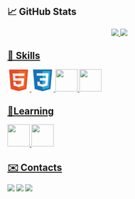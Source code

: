 ## &#x1f4c8; GitHub Stats
<div align="center"> 
  <a href="https://github.com/barcelosguitar">
  <img height="150em" src="https://github-readme-stats.vercel.app/api?username=barcelosguitar&show_icons=true&theme=github_dark&include_all_commits=true&count_private=true"/>
  <img height="150em" src="https://github-readme-stats.vercel.app/api/top-langs/?username=barcelosguitar&layout=compact&langs_count=7&theme=github_dark"/>
</div>
  
## 💼 Skills
  
<div>
  <img src="https://raw.githubusercontent.com/devicons/devicon/master/icons/html5/html5-original.svg" height="50" width="50" >
  <img src="https://raw.githubusercontent.com/devicons/devicon/master/icons/css3/css3-original.svg" height="50" width="50">
  <img src="https://cdn.jsdelivr.net/gh/devicons/devicon/icons/java/java-original.svg" width="50" height="50"/>
  <img src="https://cdn.jsdelivr.net/gh/devicons/devicon/icons/mysql/mysql-original.svg" width="50" height="50"/>
</div>

## 📝Learning
  
<div>
  <img src="https://cdn.jsdelivr.net/gh/devicons/devicon/icons/javascript/javascript-original.svg" height="50" width="50"/>
  <img src="https://cdn.jsdelivr.net/gh/devicons/devicon/icons/nodejs/nodejs-original.svg" height="50" width="50"/>
</div>
  
  ## ✉️ Contacts
  
<div> 
  <a href="https://www.linkedin.com/in/matheus-barcelos-39bbb2214/" target="_blank"><img src="https://img.shields.io/badge/-LinkedIn-%230077B5?style=for-the-badge&logo=linkedin&logoColor=white" target="_blank"></a>
  <a href="https://instagram.com/seu-usuário-instagram-aqui" target="_blank"><img src="https://img.shields.io/badge/-Instagram-%23E4405F?style=for-the-badge&logo=instagram&logoColor=white" target="_blank"></a>
  <a href = "mailto:contato@seu-usuário-aqui"><img src="https://img.shields.io/badge/Gmail-D14836?style=for-the-badge&logo=gmail&logoColor=white" target="_blank"></a>
</div>

